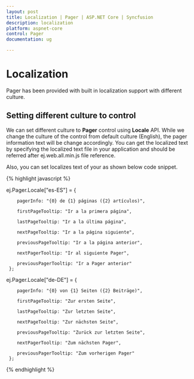 ```yaml
---
layout: post
title: Localization | Pager | ASP.NET Core | Syncfusion
description: localization
platform: aspnet-core
control: Pager
documentation: ug

---
```


# Localization

Pager has been provided with built in localization support with different culture.

## Setting different culture to control

We can set different culture to **Pager** control using **Locale** API. While we change the culture of the control from default culture (English), the pager information text will be change accordingly. You can get the localized text by specifying the localized text file in your application and should be referred after ej.web.all.min.js file reference.

<script src="http://cdn.syncfusion.com/{{ site.releaseversion }}/js/l10n/ej.localetexts.es-ES.min.js"></script>

Also, you can set localizes text of your as shown below code snippet.

{% highlight javascript %}

ej.Pager.Locale["es-ES"] = {

        pagerInfo: "{0} de {1} páginas ({2} artículos)",

        firstPageTooltip: "Ir a la primera página",

        lastPageTooltip: "Ir a la última página",

        nextPageTooltip: "Ir a la página siguiente",

        previousPageTooltip: "Ir a la página anterior",

        nextPagerTooltip: "Ir al siguiente Pager",

        previousPagerTooltip: "Ir a Pager anterior"
     };

ej.Pager.Locale["de-DE"] = {

        pagerInfo: "{0} von {1} Seiten ({2} Beiträge)",

        firstPageTooltip: "Zur ersten Seite",

        lastPageTooltip: "Zur letzten Seite",

        nextPageTooltip: "Zur nächsten Seite",

        previousPageTooltip: "Zurück zur letzten Seite",

        nextPagerTooltip: "Zum nächsten Pager",

        previousPagerTooltip: "Zum vorherigen Pager"
     };

{% endhighlight %}



